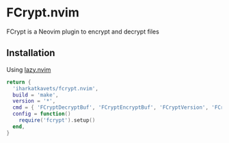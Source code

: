 # FCrypt.nvim

FCrypt is a Neovim plugin to encrypt and decrypt files

## Installation
Using [lazy.nvim](https://github.com/folke/lazy.nvim)
```lua
return {
  'iharkatkavets/fcrypt.nvim',
  build = 'make',
  version = '*',
  cmd = { 'FCryptDecryptBuf', 'FCryptEncryptBuf', 'FCryptVersion', 'FCryptLogs' },
  config = function()
    require('fcrypt').setup()
  end,
}
```
